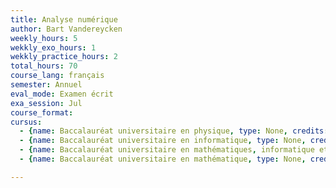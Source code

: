```yaml
---
title: Analyse numérique
author: Bart Vandereycken
weekly_hours: 5
wekkly_exo_hours: 1
wekkly_practice_hours: 2
total_hours: 70
course_lang: français
semester: Annuel
eval_mode: Examen écrit
exa_session: Jul
course_format: 
cursus:
  - {name: Baccalauréat universitaire en physique, type: None, credits: 10}
  - {name: Baccalauréat universitaire en informatique, type: None, credits: 11}
  - {name: Baccalauréat universitaire en mathématiques, informatique et sciences numériques, type: None, credits: 14}
  - {name: Baccalauréat universitaire en mathématique, type: None, credits: 12}

---
```

